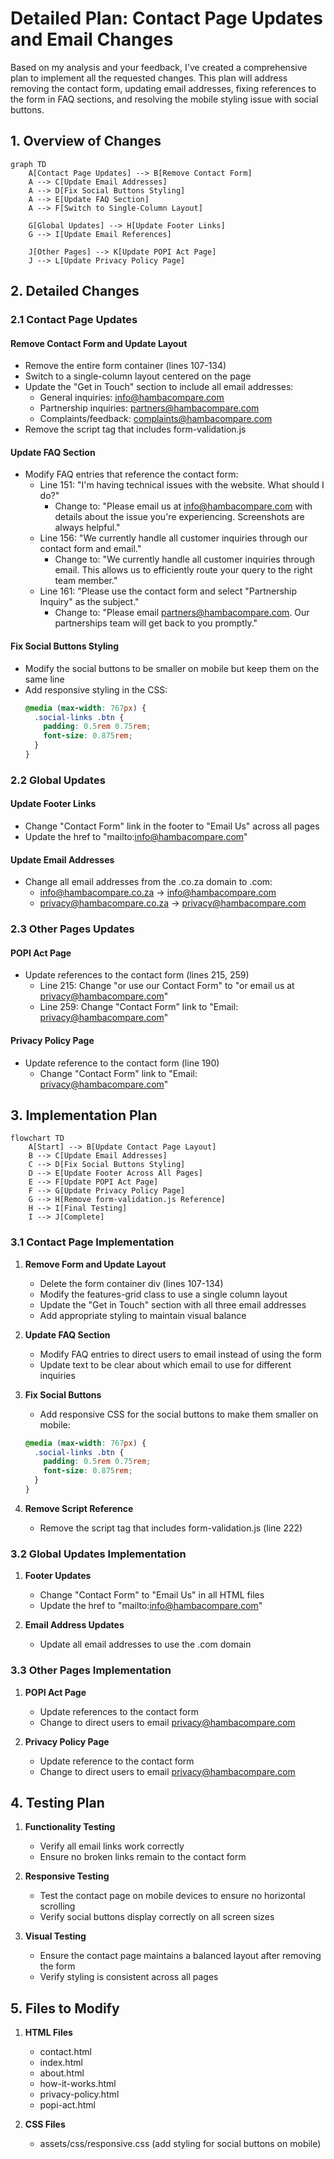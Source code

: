 # Detailed Plan: Contact Page Updates and Email Changes

Based on my analysis and your feedback, I've created a comprehensive plan to implement all the requested changes. This plan will address removing the contact form, updating email addresses, fixing references to the form in FAQ sections, and resolving the mobile styling issue with social buttons.

## 1. Overview of Changes

```mermaid
graph TD
    A[Contact Page Updates] --> B[Remove Contact Form]
    A --> C[Update Email Addresses]
    A --> D[Fix Social Buttons Styling]
    A --> E[Update FAQ Section]
    A --> F[Switch to Single-Column Layout]
    
    G[Global Updates] --> H[Update Footer Links]
    G --> I[Update Email References]
    
    J[Other Pages] --> K[Update POPI Act Page]
    J --> L[Update Privacy Policy Page]
```

## 2. Detailed Changes

### 2.1 Contact Page Updates

#### Remove Contact Form and Update Layout
- Remove the entire form container (lines 107-134)
- Switch to a single-column layout centered on the page
- Update the "Get in Touch" section to include all email addresses:
  - General inquiries: info@hambacompare.com
  - Partnership inquiries: partners@hambacompare.com
  - Complaints/feedback: complaints@hambacompare.com
- Remove the script tag that includes form-validation.js

#### Update FAQ Section
- Modify FAQ entries that reference the contact form:
  - Line 151: "I'm having technical issues with the website. What should I do?"
    - Change to: "Please email us at info@hambacompare.com with details about the issue you're experiencing. Screenshots are always helpful."
  - Line 156: "We currently handle all customer inquiries through our contact form and email."
    - Change to: "We currently handle all customer inquiries through email. This allows us to efficiently route your query to the right team member."
  - Line 161: "Please use the contact form and select "Partnership Inquiry" as the subject."
    - Change to: "Please email partners@hambacompare.com. Our partnerships team will get back to you promptly."

#### Fix Social Buttons Styling
- Modify the social buttons to be smaller on mobile but keep them on the same line
- Add responsive styling in the CSS:
  ```css
  @media (max-width: 767px) {
    .social-links .btn {
      padding: 0.5rem 0.75rem;
      font-size: 0.875rem;
    }
  }
  ```

### 2.2 Global Updates

#### Update Footer Links
- Change "Contact Form" link in the footer to "Email Us" across all pages
- Update the href to "mailto:info@hambacompare.com"

#### Update Email Addresses
- Change all email addresses from the .co.za domain to .com:
  - info@hambacompare.co.za → info@hambacompare.com
  - privacy@hambacompare.co.za → privacy@hambacompare.com

### 2.3 Other Pages Updates

#### POPI Act Page
- Update references to the contact form (lines 215, 259)
  - Line 215: Change "or use our Contact Form" to "or email us at privacy@hambacompare.com"
  - Line 259: Change "Contact Form" link to "Email: privacy@hambacompare.com"

#### Privacy Policy Page
- Update reference to the contact form (line 190)
  - Change "Contact Form" link to "Email: privacy@hambacompare.com"

## 3. Implementation Plan

```mermaid
flowchart TD
    A[Start] --> B[Update Contact Page Layout]
    B --> C[Update Email Addresses]
    C --> D[Fix Social Buttons Styling]
    D --> E[Update Footer Across All Pages]
    E --> F[Update POPI Act Page]
    F --> G[Update Privacy Policy Page]
    G --> H[Remove form-validation.js Reference]
    H --> I[Final Testing]
    I --> J[Complete]
```

### 3.1 Contact Page Implementation

1. **Remove Form and Update Layout**
   - Delete the form container div (lines 107-134)
   - Modify the features-grid class to use a single column layout
   - Update the "Get in Touch" section with all three email addresses
   - Add appropriate styling to maintain visual balance

2. **Update FAQ Section**
   - Modify FAQ entries to direct users to email instead of using the form
   - Update text to be clear about which email to use for different inquiries

3. **Fix Social Buttons**
   - Add responsive CSS for the social buttons to make them smaller on mobile:
   ```css
   @media (max-width: 767px) {
     .social-links .btn {
       padding: 0.5rem 0.75rem;
       font-size: 0.875rem;
     }
   }
   ```

4. **Remove Script Reference**
   - Remove the script tag that includes form-validation.js (line 222)

### 3.2 Global Updates Implementation

1. **Footer Updates**
   - Change "Contact Form" to "Email Us" in all HTML files
   - Update the href to "mailto:info@hambacompare.com"

2. **Email Address Updates**
   - Update all email addresses to use the .com domain

### 3.3 Other Pages Implementation

1. **POPI Act Page**
   - Update references to the contact form
   - Change to direct users to email privacy@hambacompare.com

2. **Privacy Policy Page**
   - Update reference to the contact form
   - Change to direct users to email privacy@hambacompare.com

## 4. Testing Plan

1. **Functionality Testing**
   - Verify all email links work correctly
   - Ensure no broken links remain to the contact form

2. **Responsive Testing**
   - Test the contact page on mobile devices to ensure no horizontal scrolling
   - Verify social buttons display correctly on all screen sizes

3. **Visual Testing**
   - Ensure the contact page maintains a balanced layout after removing the form
   - Verify styling is consistent across all pages

## 5. Files to Modify

1. **HTML Files**
   - contact.html
   - index.html
   - about.html
   - how-it-works.html
   - privacy-policy.html
   - popi-act.html

2. **CSS Files**
   - assets/css/responsive.css (add styling for social buttons on mobile)